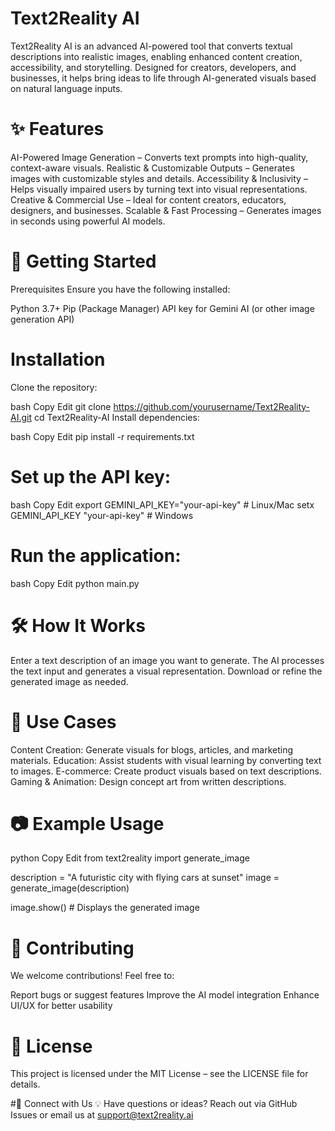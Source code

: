 # Text2Reality AI 
Text2Reality AI is an advanced AI-powered tool that converts textual descriptions into realistic images, enabling enhanced content creation, accessibility, and storytelling. Designed for creators, developers, and businesses, it helps bring ideas to life through AI-generated visuals based on natural language inputs.

# ✨ Features
AI-Powered Image Generation – Converts text prompts into high-quality, context-aware visuals.
Realistic & Customizable Outputs – Generates images with customizable styles and details.
Accessibility & Inclusivity – Helps visually impaired users by turning text into visual representations.
Creative & Commercial Use – Ideal for content creators, educators, designers, and businesses.
Scalable & Fast Processing – Generates images in seconds using powerful AI models.
# 🚀 Getting Started
Prerequisites
Ensure you have the following installed:

Python 3.7+
Pip (Package Manager)
API key for Gemini AI (or other image generation API)
# Installation
Clone the repository:

bash
Copy
Edit
git clone https://github.com/yourusername/Text2Reality-AI.git
cd Text2Reality-AI
Install dependencies:

bash
Copy
Edit
pip install -r requirements.txt
# Set up the API key:

bash
Copy
Edit
export GEMINI_API_KEY="your-api-key"  # Linux/Mac
setx GEMINI_API_KEY "your-api-key"    # Windows
# Run the application:

bash
Copy
Edit
python main.py
# 🛠️ How It Works
Enter a text description of an image you want to generate.
The AI processes the text input and generates a visual representation.
Download or refine the generated image as needed.
# 📌 Use Cases
Content Creation: Generate visuals for blogs, articles, and marketing materials.
Education: Assist students with visual learning by converting text to images.
E-commerce: Create product visuals based on text descriptions.
Gaming & Animation: Design concept art from written descriptions.
# 📷 Example Usage
python
Copy
Edit
from text2reality import generate_image

description = "A futuristic city with flying cars at sunset"
image = generate_image(description)

image.show()  # Displays the generated image
# 🤝 Contributing
We welcome contributions! Feel free to:

Report bugs or suggest features
Improve the AI model integration
Enhance UI/UX for better usability
# 📜 License
This project is licensed under the MIT License – see the LICENSE file for details.

#🔗 Connect with Us
💡 Have questions or ideas? Reach out via GitHub Issues or email us at support@text2reality.ai

